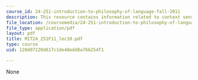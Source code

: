 ```yaml
---
course_id: 24-251-introduction-to-philosophy-of-language-fall-2011
description: This resource contains information related to context sensitivity.
file_location: /coursemedia/24-251-introduction-to-philosophy-of-language-fall-2011/128d07220d617c1de48edd8a76b254f1_MIT24_251F11_lec10.pdf
file_type: application/pdf
layout: pdf
title: MIT24_251F11_lec10.pdf
type: course
uid: 128d07220d617c1de48edd8a76b254f1

---
```

None